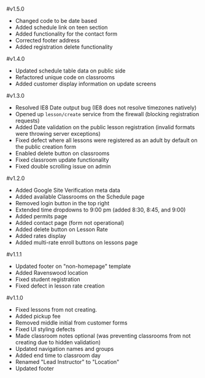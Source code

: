 #v1.5.0
- Changed code to be date based
- Added schedule link on teen section
- Added functionality for the contact form
- Corrected footer address
- Added registration delete functionality

#v1.4.0
- Updated schedule table data on public side
- Refactored unique code on classrooms
- Added customer display information on update screens

#v1.3.0
- Resolved IE8 Date output bug (IE8 does not resolve timezones natively)
- Opened up `lesson/create` service from the firewall (blocking registration requests)
- Added Date validation on the public lesson registration (invalid formats were throwing server exceptions)
- Fixed defect where all lessons were registered as an adult by default on the public creation form
- Enabled delete button on classrooms
- Fixed classroom update functionality
- Fixed double scrolling issue on admin

#v1.2.0
- Added Google Site Verification meta data
- Added available Classrooms on the Schedule page
- Removed login button in the top right
- Extended time dropdowns to 9:00 pm (added 8:30, 8:45, and 9:00)
- Added permits page
- Added contact page (form not operational)
- Added delete button on Lesson Rate
- Added rates display
- Added multi-rate enroll buttons on lessons page

#v1.1.1
- Updated footer on "non-homepage" template
- Added Ravenswood location
- Fixed student registration
- Fixed defect in lesson rate creation

#v1.1.0
- Fixed lessons from not creating.
- Added pickup fee
- Removed middle initial from customer forms
- Fixed UI styling defects
- Made classroom notes optional (was preventing classrooms from not creating due to hidden validation)
- Updated navigation names and groups
- Added end time to classroom day
- Renamed "Lead Instructor" to "Location"
- Updated footer